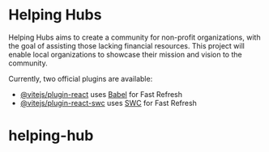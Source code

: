 # Helping Hubs

Helping Hubs aims to create a community for non-profit organizations, with the goal of assisting those lacking financial resources. This project will enable local organizations to showcase their mission and vision to the community.

Currently, two official plugins are available:

- [@vitejs/plugin-react](https://github.com/vitejs/vite-plugin-react/blob/main/packages/plugin-react/README.md) uses [Babel](https://babeljs.io/) for Fast Refresh
- [@vitejs/plugin-react-swc](https://github.com/vitejs/vite-plugin-react-swc) uses [SWC](https://swc.rs/) for Fast Refresh

# helping-hub
